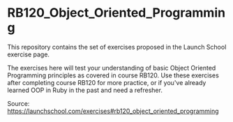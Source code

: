 # RB120_Object_Oriented_Programming

This repository contains the set of exercises proposed in the Launch School exercise page.

The exercises here will test your understanding of basic Object Oriented Programming principles as covered in course RB120. Use these exercises after completing course RB120 for more practice, or if you've already learned OOP in Ruby in the past and need a refresher.

Source: https://launchschool.com/exercises#rb120_object_oriented_programming


